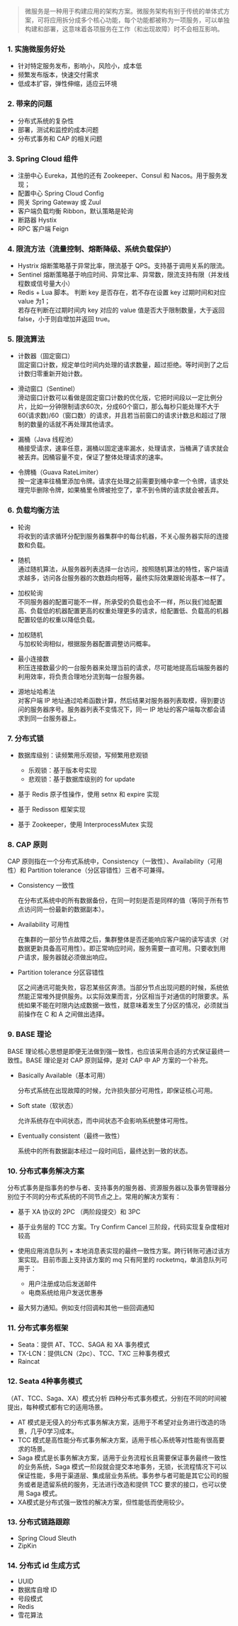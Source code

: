 
> 微服务是一种用于构建应用的架构方案。微服务架构有别于传统的单体式方案，可将应用拆分成多个核心功能，每个功能都被称为一项服务，可以单独构建和部署，这意味着各项服务在工作（和出现故障）时不会相互影响。
<!-- more -->

### 1. 实施微服务好处
- 针对特定服务发布，影响小，风险小，成本低
- 频繁发布版本，快速交付需求
- 低成本扩容，弹性伸缩，适应云环境

### 2. 带来的问题
- 分布式系统的复杂性
- 部署，测试和监控的成本问题
- 分布式事务和 CAP 的相关问题

### 3. Spring Cloud 组件
- 注册中心 Eureka，其他的还有 Zookeeper、Consul 和 Nacos。用于服务发现；
- 配置中心 Spring Cloud Config
- 网关 Spring Gateway 或 Zuul
- 客户端负载均衡 Ribbon，默认策略是轮询
- 断路器 Hystix
- RPC 客户端 Feign

### 4. 限流方法（流量控制、熔断降级、系统负载保护）
- Hystrix 熔断策略基于异常比率，限流基于 QPS。支持基于调用关系的限流。
- Sentinel  熔断策略基于响应时间、异常比率、异常数，限流支持有限（并发线程数或信号量大小）
- Redis + Lua 脚本。
    判断 key 是否存在，若不存在设置 key 过期时间和对应 value 为1；  
    若存在判断在过期时间内 key 对应的 value 值是否大于限制数量，大于返回 false，小于则自增加并返回 true。

### 5. 限流算法
- 计数器（固定窗口）  
    固定窗口计数，规定单位时间内处理的请求数量，超过拒绝。等时间到了之后计数归零重新开始计数。

- 滑动窗口（Sentinel）  
    滑动窗口计数可以看做是固定窗口计数的优化版，它把时间段以一定比例分片，比如一分钟限制请求60次，分成60个窗口，那么每秒只能处理不大于 60(请求数)/60（窗口数）的请求，并且若当前窗口的请求计数总和超过了限制的数量的话就不再处理其他请求。

- 漏桶（Java 线程池）  
    桶接受请求，速率任意，漏桶以固定速率漏水，处理请求，当桶满了请求就会被丢弃。因桶容量不变，保证了整体处理请求的速率。

- 令牌桶（Guava RateLimiter）  
    按一定速率往桶里添加令牌。请求在处理之前需要到桶中拿一个令牌，请求处理完毕删除令牌，如果桶里令牌被抢空了，拿不到令牌的请求就会被丢弃。

### 6. 负载均衡方法
- 轮询  
    将收到的请求循环分配到服务器集群中的每台机器，不关心服务器实际的连接数和负载。

- 随机  
    通过随机算法，从服务器列表选择一台访问，按照随机算法的特性，客户端请求越多，访问各台服务器的次数趋向相等，最终实际效果跟轮询基本一样了。

- 加权轮询  
    不同服务器的配置可能不一样，所承受的负载也会不一样，所以我们给配置高、负载低的机器配置更高的权重处理更多的请求，给配置低、负载高的机器配置较低的权重以降低负载。

- 加权随机  
    与加权轮询相似，根据服务器配置调整访问概率。

- 最小连接数  
    积压连接数最少的一台服务器来处理当前的请求，尽可能地提高后端服务器的利用效率，将负责合理地分流到每一台服务器。

- 源地址哈希法  
    对客户端 IP 地址通过哈希函数计算，然后结果对服务器列表取模，得到要访问的服务器序号。服务器列表不变情况下，同一 IP 地址的客户端每次都会请求到同一台服务器上。


### 7. 分布式锁
- 数据库级别：读频繁用乐观锁，写频繁用悲观锁
    - 乐观锁：基于版本号实现
    - 悲观锁：基于数据库级别的 for update

- 基于 Redis 原子性操作，使用 setnx 和 expire 实现

- 基于 Redisson 框架实现

- 基于 Zookeeper，使用 InterprocessMutex 实现


### 8. CAP 原则
CAP 原则指在一个分布式系统中，Consistency（一致性）、Availability（可用性）和 Partition tolerance（分区容错性）三者不可兼得。

- Consistency 一致性

    在分布式系统中的所有数据备份，在同一时刻是否是同样的值（等同于所有节点访问同一份最新的数据副本）。

- Availability 可用性

    在集群的一部分节点故障之后，集群整体是否还能响应客户端的读写请求（对数据更新具备高可用性）。即正常响应时间，服务需要一直可用。只要收到用户请求，服务器就必须做出响应。

- Partition tolerance 分区容错性

    区之间通讯可能失败，容忍某些区奔溃。当部分节点出现问题的时候，系统依然能正常堆外提供服务。以实际效果而言，分区相当于对通信的时限要求。系统如果不能在时限内达成数据一致性，就意味着发生了分区的情况，必须就当前操作在 C 和 A 之间做出选择。

### 9. BASE 理论
BASE 理论核心思想是即便无法做到强一致性，也应该采用合适的方式保证最终一致性。BASE 理论是对 CAP 原则延伸，是对 CAP 中 AP 方案的一个补充。

- Basically Available（基本可用）

    分布式系统在出现故障的时候，允许损失部分可用性，即保证核心可用。

- Soft state（软状态）

    允许系统存在中间状态，而中间状态不会影响系统整体可用性。

- Eventually consistent（最终一致性）

    系统中的所有数据副本经过一段时间后，最终达到一致的状态。

### 10. 分布式事务解决方案
分布式事务是指事务的参与者、支持事务的服务器、资源服务器以及事务管理器分别位于不同的分布式系统的不同节点之上。常用的解决方案有：

- 基于 XA 协议的 2PC （两阶段提交）和 3PC

- 基于业务层的 TCC 方案。Try Confirm Cancel 三阶段，代码实现复杂度相对较高

- 使用应用消息队列 + 本地消息表实现的最终一致性方案。跨行转账可通过该方案实现。目前市面上支持该方案的 mq 只有阿里的 rocketmq，单消息队列可用于：
    - 用户注册成功后发送邮件
    - 电商系统给用户发送优惠券

- 最大努力通知。例如支付回调和其他一些回调通知

### 11. 分布式事务框架
- Seata：提供 AT、TCC、SAGA 和 XA 事务模式
- TX-LCN：提供LCN（2pc）、TCC、TXC 三种事务模式
- Raincat 

### 12. Seata 4种事务模式
（AT、TCC、Saga、XA）模式分析
四种分布式事务模式，分别在不同的时间被提出，每种模式都有它的适用场景。
- AT 模式是无侵入的分布式事务解决方案，适用于不希望对业务进行改造的场景，几乎0学习成本。
- TCC 模式是高性能分布式事务解决方案，适用于核心系统等对性能有很高要求的场景。
- Saga 模式是长事务解决方案，适用于业务流程长且需要保证事务最终一致性的业务系统，Saga 模式一阶段就会提交本地事务，无锁，长流程情况下可以保证性能，多用于渠道层、集成层业务系统。事务参与者可能是其它公司的服务或者是遗留系统的服务，无法进行改造和提供 TCC 要求的接口，也可以使用 Saga 模式。
- XA模式是分布式强一致性的解决方案，但性能低而使用较少。

### 13. 分布式链路跟踪
- Spring Cloud Sleuth
- ZipKin

### 14. 分布式 id 生成方式
- UUID
- 数据库自增 ID
- 号段模式
- Redis
- 雪花算法

